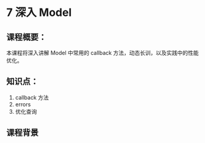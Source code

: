 # 7 深入 Model

## 课程概要：

本课程将深入讲解 Model 中常用的 callback 方法，动态长训，以及实践中的性能优化。

## 知识点：

1. callback 方法
2. errors
3. 优化查询

## 课程背景


